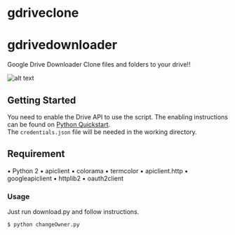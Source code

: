 # gdriveclone

# gdrivedownloader
Google Drive Downloader
Clone files and folders to your drive!! 

![alt text](https://github.com/duytran1406/gdriveclone/blob/master/cloner.png?raw=true)


## Getting Started

You need to enable the Drive API to use the script.
The enabling instructions can be found on [Python Quickstart](https://developers.google.com/drive/api/v3/quickstart/python).<br/>
The `credentials.json` file will be needed in the working directory.

## Requirement

▪️ Python 2
▪️ apiclient
▪️ colorama
▪️ termcolor
▪️ apiclient.http
▪️ googleapiclient
▪️ httplib2
▪️ oauth2client
### Usage

Just run download.py and follow instructions.

```
$ python changeOwner.py
```
